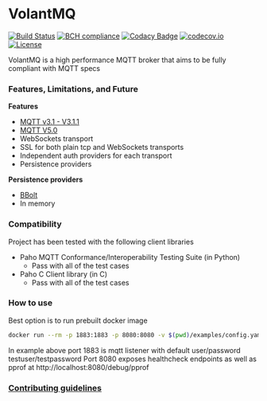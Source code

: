 VolantMQ
=======

[![Build Status](https://travis-ci.org/VolantMQ/volantmq.svg?branch=master)](https://travis-ci.org/VolantMQ/volantmq)
[![BCH compliance](https://bettercodehub.com/edge/badge/VolantMQ/volantmq?branch=master)](https://bettercodehub.com/)
[![Codacy Badge](https://api.codacy.com/project/badge/Grade/1a43f2f6e0534fd180d0a1b0b8c93614)](https://www.codacy.com/app/VolantMQ/volantmq?utm_source=github.com&amp;utm_medium=referral&amp;utm_content=VolantMQ/volantmq&amp;utm_campaign=Badge_Grade)
[![codecov.io](https://codecov.io/gh/VolantMQ/volantmq/coverage.svg?branch=master)](https://codecov.io/gh/VolantMQ/volantmq?branch=master)
[![License](https://img.shields.io/badge/License-Apache%202.0-blue.svg)](https://opensource.org/licenses/Apache-2.0)

VolantMQ is a high performance MQTT broker that aims to be fully compliant with MQTT specs

### Features, Limitations, and Future

**Features**
* [MQTT v3.1 - V3.1.1](http://docs.oasis-open.org/mqtt/mqtt/v3.1.1/os/mqtt-v3.1.1-os.html)
* [MQTT V5.0](http://docs.oasis-open.org/mqtt/mqtt/v5.0/mqtt-v5.0.html)
* WebSockets transport
* SSL for both plain tcp and WebSockets transports
* Independent auth providers for each transport
* Persistence providers

**Persistence providers**
* [BBolt](https://github.com/coreos/bbolt)
* In memory

### Compatibility

Project has been tested with the following client libraries
* Paho MQTT Conformance/Interoperability Testing Suite (in Python)
  * Pass with all of the test cases
* Paho C Client library (in C)
  * Pass with all of the test cases

### How to use
Best option is to run prebuilt docker image
```bash
docker run --rm -p 1883:1883 -p 8080:8080 -v $(pwd)/examples/config.yaml:/etc/volantmq/config.yaml --env VOLANTMQ_CONFIG=/etc/volantmq/config.yaml volantmq/volantmq
```

In example above port 1883 is mqtt listener with default user/password testuser/testpassword
Port 8080 exposes healthcheck endpoints as well as pprof at http://localhost:8080/debug/pprof

#### 
### [Contributing guidelines](https://github.com/volantmq/volantmq/blob/master/CONTRIBUTING.md)